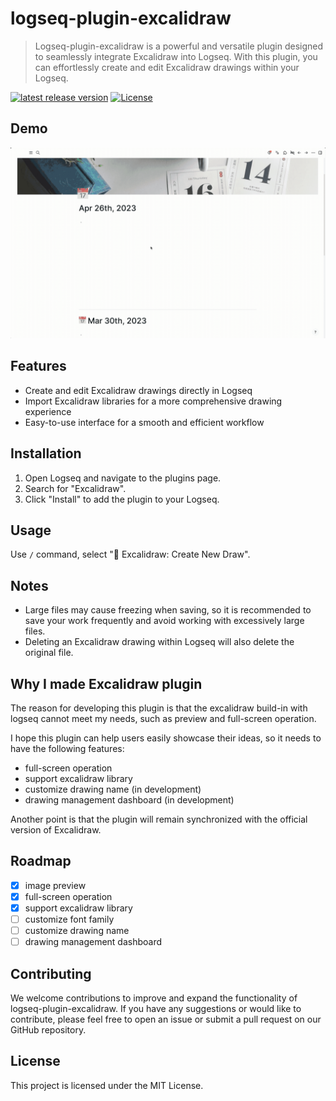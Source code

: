 # logseq-plugin-excalidraw
> Logseq-plugin-excalidraw is a powerful and versatile plugin designed to seamlessly integrate Excalidraw into Logseq. With this plugin, you can effortlessly create and edit Excalidraw drawings within your Logseq.

[![latest release version](https://img.shields.io/github/v/release/haydenull/logseq-plugin-excalidraw)](https://github.com/haydenull/logseq-plugin-excalidraw/releases)
[![License](https://img.shields.io/github/license/haydenull/logseq-plugin-excalidraw?color=blue)](https://github.com/haydenull/logseq-plugin-excalidraw/blob/main/LICENSE)

## Demo
![demo](./demo.gif)

## Features

- Create and edit Excalidraw drawings directly in Logseq
- Import Excalidraw libraries for a more comprehensive drawing experience
- Easy-to-use interface for a smooth and efficient workflow

## Installation

1. Open Logseq and navigate to the plugins page.
2. Search for "Excalidraw".
3. Click "Install" to add the plugin to your Logseq.

## Usage

Use `/` command, select "🎨 Excalidraw: Create New Draw".


## Notes

- Large files may cause freezing when saving, so it is recommended to save your work frequently and avoid working with excessively large files.
- Deleting an Excalidraw drawing within Logseq will also delete the original file.

## Why I made Excalidraw plugin
The reason for developing this plugin is that the excalidraw build-in with logseq cannot meet my needs, such as preview and full-screen operation.

I hope this plugin can help users easily showcase their ideas, so it needs to have the following features:

- full-screen operation
- support excalidraw library
- customize drawing name (in development)
- drawing management dashboard (in development)

Another point is that the plugin will remain synchronized with the official version of Excalidraw.

## Roadmap

- [x] image preview
- [x] full-screen operation
- [x] support excalidraw library
- [ ] customize font family
- [ ] customize drawing name
- [ ] drawing management dashboard

## Contributing

We welcome contributions to improve and expand the functionality of logseq-plugin-excalidraw. If you have any suggestions or would like to contribute, please feel free to open an issue or submit a pull request on our GitHub repository.

## License

This project is licensed under the MIT License.